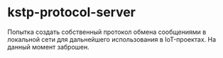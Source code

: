 # kstp-protocol-server

Попытка создать собственный протокол обмена сообщениями в локальной сети для дальнейшего использования в IoT-проектах. На данный момент заброшен.

